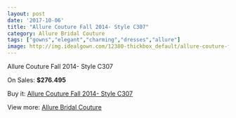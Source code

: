 ```yaml
---
layout: post
date: '2017-10-06'
title: "Allure Couture Fall 2014- Style C307"
category: Allure Bridal Couture
tags: ["gowns","elegant","charming","dresses","allure"]
image: http://img.idealgown.com/12380-thickbox_default/allure-couture-fall-2014-style-c307.jpg
---
```

Allure Couture Fall 2014- Style C307

On Sales: **$276.495**
<a href="https://www.idealgown.com/en/allure-bridal-couture/4999-allure-couture-fall-2014-style-c307.html"><amp-img layout="responsive" width="600" height="600" src="//img.idealgown.com/12380-thickbox_default/allure-couture-fall-2014-style-c307.jpg" alt="Allure Couture Fall 2014- Style C307 0" /></a>
<a href="https://www.idealgown.com/en/allure-bridal-couture/4999-allure-couture-fall-2014-style-c307.html"><amp-img layout="responsive" width="600" height="600" src="//img.idealgown.com/12381-thickbox_default/allure-couture-fall-2014-style-c307.jpg" alt="Allure Couture Fall 2014- Style C307 1" /></a>
<a href="https://www.idealgown.com/en/allure-bridal-couture/4999-allure-couture-fall-2014-style-c307.html"><amp-img layout="responsive" width="600" height="600" src="//img.idealgown.com/12379-thickbox_default/allure-couture-fall-2014-style-c307.jpg" alt="Allure Couture Fall 2014- Style C307 2" /></a>

Buy it: [Allure Couture Fall 2014- Style C307](https://www.idealgown.com/en/allure-bridal-couture/4999-allure-couture-fall-2014-style-c307.html "Allure Couture Fall 2014- Style C307")

View more: [Allure Bridal Couture](https://www.idealgown.com/en/64-allure-bridal-couture "Allure Bridal Couture")